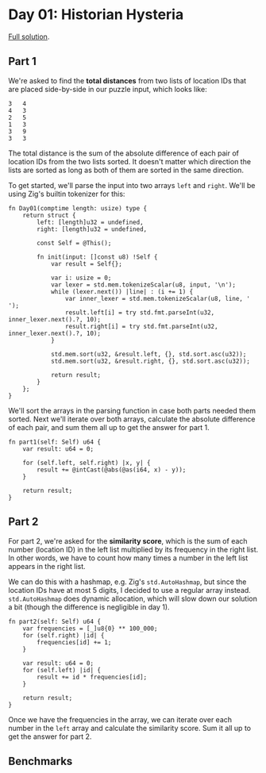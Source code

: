 # Day 01: Historian Hysteria

[Full solution](../src/days/day01.zig).

## Part 1

We're asked to find the **total distances** from two lists of location IDs that are placed side-by-side in our puzzle input, which looks like:

```
3   4
4   3
2   5
1   3
3   9
3   3
```

The total distance is the sum of the absolute difference of each pair of location IDs from the two lists sorted. It doesn't matter which direction the lists are sorted as long as both of them are sorted in the same direction.

To get started, we'll parse the input into two arrays `left` and `right`. We'll be using Zig's builtin tokenizer for this:

```zig
fn Day01(comptime length: usize) type {
    return struct {
        left: [length]u32 = undefined,
        right: [length]u32 = undefined,

        const Self = @This();

        fn init(input: []const u8) !Self {
            var result = Self{};

            var i: usize = 0;
            var lexer = std.mem.tokenizeScalar(u8, input, '\n');
            while (lexer.next()) |line| : (i += 1) {
                var inner_lexer = std.mem.tokenizeScalar(u8, line, ' ');
                result.left[i] = try std.fmt.parseInt(u32, inner_lexer.next().?, 10);
                result.right[i] = try std.fmt.parseInt(u32, inner_lexer.next().?, 10);
            }

            std.mem.sort(u32, &result.left, {}, std.sort.asc(u32));
            std.mem.sort(u32, &result.right, {}, std.sort.asc(u32));

            return result;
        }
    };
}
```

We'll sort the arrays in the parsing function in case both parts needed them sorted. Next we'll iterate over both arrays, calculate the absolute difference of each pair, and sum them all up to get the answer for part 1.

```zig
fn part1(self: Self) u64 {
    var result: u64 = 0;

    for (self.left, self.right) |x, y| {
        result += @intCast(@abs(@as(i64, x) - y));
    }

    return result;
}
```

## Part 2

For part 2, we're asked for the **similarity score**, which is the sum of each number (location ID) in the left list multiplied by its frequency in the right list. In other words, we have to count how many times a number in the left list appears in the right list.

We can do this with a hashmap, e.g. Zig's `std.AutoHashmap`, but since the location IDs have at most 5 digits, I decided to use a regular array instead. `std.AutoHashmap` does dynamic allocation, which will slow down our solution a bit (though the difference is negligible in day 1).

```zig
fn part2(self: Self) u64 {
    var frequencies = [_]u8{0} ** 100_000;
    for (self.right) |id| {
        frequencies[id] += 1;
    }

    var result: u64 = 0;
    for (self.left) |id| {
        result += id * frequencies[id];
    }

    return result;
}
```

Once we have the frequencies in the array, we can iterate over each number in the `left` array and calculate the similarity score. Sum it all up to get the answer for part 2.

## Benchmarks
